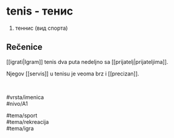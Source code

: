 # tenis - тенис

1. теннис (вид спорта)

## Rečenice

[[igrati|Igram]] tenis dva puta nedeljno sa [[prijatelj|prijateljima]].

Njegov [[servis]] u tenisu je veoma brz i [[precizan]].

<br>

#vrsta/imenica  
#nivo/A1  

#tema/sport  
#tema/rekreacija  
#tema/igra  
